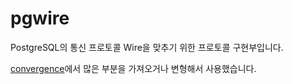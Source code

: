# pgwire

PostgreSQL의 통신 프로토콜 Wire을 맞추기 위한 프로토콜 구현부입니다.

[convergence](https://github.com/returnString/convergence)에서 많은 부분을 가져오거나 변형해서 사용했습니다.
